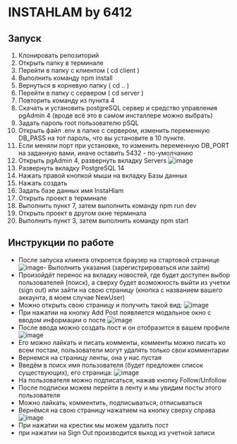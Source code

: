 # INSTAHLAM by 6412


## Запуск

1. Клонировать репозиторий
2. Открыть папку в терминале
3. Перейти в папку с клиентом ( cd client )
4. Выполнить команду npm install
6. Вернуться в корневую папку ( cd .. )
7. Перейти в папку с сервером ( cd server )
8. Повторить команду из пункта 4
9. Скачать и установить postgreSQL сервер и средство управления pgAdmin 4 (вроде всё это в самом инсталлере можно выбрать)
10. Задать пароль root пользователю pSQL
11. Открыть файл .env в папке с сервером, изменить переменную DB_PASS на тот пароль, что вы установите в 10 пункте.
12. Если меняли порт при установке, то изменить переменную DB_PORT на заданную вами, иначе оставить 5432 - по-умолчанию
13. Открыть pgAdmin 4, развернуть вкладку Servers
![image](https://user-images.githubusercontent.com/74234916/209463766-06736100-f9b5-4a49-aa0f-6239abdc5255.png)
14. Развернуть вкладку PostgreSQL 14
15. Нажать правой кнопкой мыши на вкладку Базы данных
16. Нажать создать
17. Задать базе данных имя InstaHlam
18. Открыть проект в терминале
19. Выполнить пункт 7, затем выполнить команду npm run dev
20. Открыть проект в другом окне терминала
21. Выполнить пункт 3, затем выполнить команду npm start

## Инструкции по работе

- После запуска клиента откроется браузер на стартовой странице
![image](https://user-images.githubusercontent.com/74234916/209464929-3147006a-6bf7-432c-a372-26a12a1133ae.png)- Выполнить указания (зарегистрироваться или зайти)
- Произойдёт перенос на вкладку новостей, где будет доступен выбор пользователей (поиск), а сверху будет возможность выйти из учетки (sign out) или зайти на свою страницу (кнопка с названием вашего аккаунта, в моем случае NewUser)
- Можно открыть свою страницу и получить такой вид:
![image](https://user-images.githubusercontent.com/74234916/209464498-2702b0ff-de9d-46e1-80c5-599f30759ab1.png)
- При нажатии на кнопку Add Post появляется модальное окно с вводом информации о посте
![image](https://user-images.githubusercontent.com/74234916/209464562-68581f92-dcc0-4ec8-9ac2-0ddcafd4c81f.png)
- После ввода можно создать пост и он отобразится в вашем профиле
![image](https://user-images.githubusercontent.com/74234916/209464575-04b77554-32dc-4297-b2df-13c6fddd4958.png)
- Его можно лайкать и писать комменты, комменты можно писать ко всем постам, пользователи могут удалять только свои комментарии
- Вернемся на страницу ленты, она у нас пустая
- Введём в поиск имя пользователя (будет предложен список существующих), его страница:
![image](https://user-images.githubusercontent.com/74234916/209464628-599ba690-7912-46b7-8933-ba375b45d7f3.png)
- На пользователя можно подписаться, нажав кнопку Follow/Unfollow
- После подписки можем перейти в ленту и мы увидим посты этого пользователя
- Можно лайкать, комментить, подписываться, отписываться
- Вернёмся на свою страницу нажатием на кнопку сверху справа
![image](https://user-images.githubusercontent.com/74234916/209464829-259b7c74-0a0f-454f-a0e0-6b3b09d73b44.png)
- При нажатии на крестик мы можем удалить пост
- при нажатии на Sign Out производится выход из учетной записи






